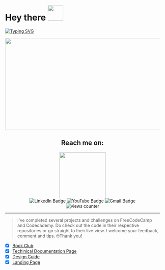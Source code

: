 <h1>
    Hey there
    <img src="https://media.giphy.com/media/hvRJCLFzcasrR4ia7z/giphy.gif" width="50">
  </h1>
</div>

[![Typing SVG](https://readme-typing-svg.herokuapp.com/?lines=I'm+Tayo+Aishah)](https://git.io/typing-svg)

<div align="center">
  <img src="https://media.giphy.com/media/USV0ym3bVWQJJmNu3N/giphy.gif" width="600" height="300">
</div>

<div align="center">
  <h2>Reach me on:</h2>
  <img src="https://media.giphy.com/media/fYBEN9TRdEnW0HDMJS/giphy.gif" width="150">
  <div id=social>
    <a href="https://linkedin.com/in/omotayo-aishah-sanusi"><img src="https://img.shields.io/badge/LinkedIn-blue?style=for-the-badge&logo=linkedin" alt="LinkedIn Badge"></a>
    <a href="#"><img src="https://img.shields.io/badge/YouTube-maroon?style=for-the-badge&logo=youtube" alt="YouTube Badge"></a>
    <a href="#"><img src="https://img.shields.io/badge/Gmail-red?style=for-the-badge&logo=gmail&logoColor=white" alt="Gmail Badge"></a>
  </div>
  <img src="https://komarev.com/ghpvc/?username=sogalipeau&style=for-the-badge&color=orange" alt="views counter">
</div>

***
> I've completed several projects and challenges on FreeCodeCamp and Codecademy. Do check out the code in their respective repositories or go straight to their live view. I welcome your feedback, comment and tips.
>:nerd_face:Thank you!

- [x] [Book Club](https://sogalipeau.github.io/diogenes-book-club/)
- [x] [Techinical Documentation Page](https://sogalipeau.github.io/python-technical-documentation/)
- [x] [Design Guide](https://sogalipeau.github.io/design-system/)
- [x] [Landing Page](https://sogalipeau.github.io/company-home-page/)
<div>
</div>



  
  






<!--
**sogalipeau/sogalipeau** is a ✨ _special_ ✨ repository because its `README.md` (this file) appears on your GitHub profile.

Here are some ideas to get you started:

- 🔭 I’m currently working on ...
- 🌱 I’m currently learning ...
- 👯 I’m looking to collaborate on ...
- 🤔 I’m looking for help with ...
- 💬 Ask me about ...
- 📫 How to reach me: ...
- 😄 Pronouns: ...
- ⚡ Fun fact: ...
-->
